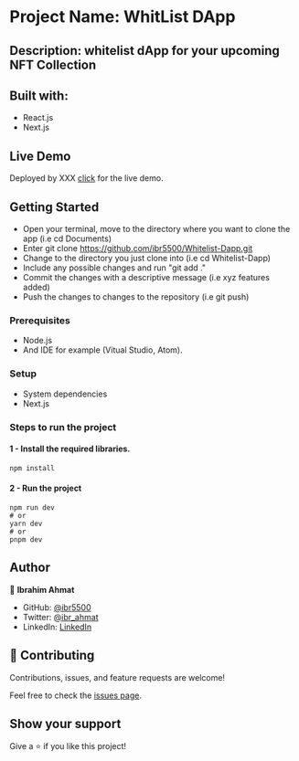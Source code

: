 # Project Name: WhitList DApp

## Description: whitelist dApp for your upcoming NFT Collection

## Built with:

- React.js
- Next.js

## Live Demo

Deployed by XXX [click](https://localhost:3000/) for the live demo.

## Getting Started

- Open your terminal, move to the directory where you want to clone the app (i.e cd Documents)
- Enter git clone <https://github.com/ibr5500/Whitelist-Dapp.git>
- Change to the directory you just clone into (i.e cd Whitelist-Dapp)
- Include any possible changes and run "git add ."
- Commit the changes with a descriptive message (i.e xyz features added)
- Push the changes to changes to the repository (i.e git push)

### Prerequisites

- Node.js
- And IDE for example (Vitual Studio, Atom).

### Setup

- System dependencies
- Next.js

### Steps to run the project

#### 1 - Install the required libraries.

```
npm install
```

#### 2 - Run the project

```
npm run dev
# or
yarn dev
# or
pnpm dev
```

## Author

👤 **Ibrahim Ahmat**
- GitHub: [@ibr5500](https://github.com/ibr5500)
- Twitter: [@ibr_ahmat](https://twitter.com/ibr_ahmat)
- LinkedIn: [LinkedIn](https://www.linkedin.com/in/ibrahim-ahmat/)

## 🤝 Contributing

Contributions, issues, and feature requests are welcome!

Feel free to check the [issues page](https://github.com/ibr5500/events-app/issues).

## Show your support

Give a ⭐️ if you like this project!
